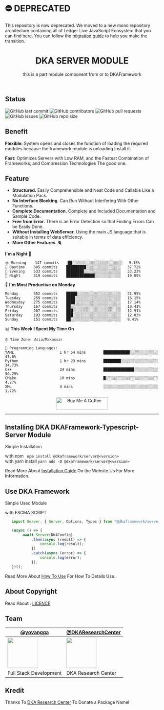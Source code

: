# ⛔️ DEPRECATED

This repository is now deprecated. We moved to a new mono repository architecture containing all of Ledger Live JavaScript Ecosystem that you can find [here](https://github.com/YovanggaAnandhika/DKAFramework-Typescript). 
You can follow the [migration guide]("") to help you make the transition.

<h1 style="text-align:center">DKA SERVER MODULE</h1>
<p style="text-align:center">this is a part module component from or to DKAFramework</p>
<br>

## Status

![GitHub last commit](https://img.shields.io/github/last-commit/YovanggaAnandhika/DKAFramework-Typescript-Server)
![GitHub contributors](https://img.shields.io/github/contributors/YovanggaAnandhika/DKAFramework-Typescript-Server)
![GitHub pull requests](https://img.shields.io/github/issues-pr/YovanggaAnandhika/DKAFramework-Typescript-Server)
![GitHub issues](https://img.shields.io/github/issues/YovanggaAnandhika/DKAFramework-Typescript-Server)
![GitHub repo size](https://img.shields.io/github/repo-size/YovanggaAnandhika/DKAFramework-Typescript-Server)


## Benefit

**Flexible:** System opens and closes the function of loading the required modules because the framework module is
unloading Install it.

**Fast:** Optimizes Servers with Low RAM, and the Fastest Combination of Frameworks, and Compression Technologies The
good one.

## Feature

* **Structured.** Easily Comprehensible and Neat Code and Callable Like a Modulation Pack.
* **No Interface Blocking.** Can Run Without Interfering With Other Functions.
* **Complete Documentation.** Complete and Included Documentation and Sample Code.
* **Free from Error.** There is an Error Detection so that Finding Errors Can be Easily Done.
* **Without Installing WebServer.** Using the main JS language that is suitable in terms of data efficiency.
* **More Other Features.** 🐈

**I'm a Night 🦉**

```text
🌞 Morning    147 commits    ██░░░░░░░░░░░░░░░░░░░░░░░   9.16% 
🌆 Daytime    605 commits    █████████░░░░░░░░░░░░░░░░   37.72% 
🌃 Evening    533 commits    ████████░░░░░░░░░░░░░░░░░   33.23% 
🌙 Night      319 commits    █████████████░░░░░░░░░░░░   19.89%

```

📅 **I'm Most Productive on Monday**

```text
Monday       352 commits    █████░░░░░░░░░░░░░░░░░░░░   21.95% 
Tuesday      259 commits    ████░░░░░░░░░░░░░░░░░░░░░   16.15% 
Wednesday    275 commits    ████░░░░░░░░░░░░░░░░░░░░░   17.14% 
Thursday     167 commits    ██░░░░░░░░░░░░░░░░░░░░░░░   10.41% 
Friday       207 commits    ███░░░░░░░░░░░░░░░░░░░░░░   12.91% 
Saturday     193 commits    ███░░░░░░░░░░░░░░░░░░░░░░   12.03% 
Sunday       151 commits    ██░░░░░░░░░░░░░░░░░░░░░░░   9.41%

```

📊 **This Week I Spent My Time On**

```text
⌚︎ Time Zone: Asia/Makassar

💬 Programming Languages: 
YAML                     1 hr 54 mins        ████████████░░░░░░░░░░░░░   47.6% 
Python                   1 hr 23 mins        ████████░░░░░░░░░░░░░░░░░   34.73% 
C++                      24 mins             ██████████████░░░░░░░░░░░   50.29% 
CMake                    10 mins             █░░░░░░░░░░░░░░░░░░░░░░░░   4.27% 
XML                      4 mins              ░░░░░░░░░░░░░░░░░░░░░░░░░   1.72%

```

<p style="text-align:center">
<a href="https://www.buymeacoffee.com/celiduba" target="_blank"><img src="https://cdn.buymeacoffee.com/buttons/default-red.png" alt="Buy Me A Coffee" height="40" width="170" ></a>
</p>

---

## Installing DKA DKAFramework-Typescript-Server Module

Simple Installation

with npm
``` npm install @dkaframework/server@<version>```<br/>
with yarn install
``` yarn add -D @dkaframework/server@<version> ```


Read More About [Installation Guide](https://github.com/YovanggaAnandhika/Server/blob/master/INSTALL.md) On the Website
Us For More Information.

## Use DKA Framework

Simple Used Module

with ESCMA SCRIPT
```typescript
   import Server, { Server, Options, Types } from "@dkaframework/server";

   (async () => {
        await Server(DKAConfig)
            .then(async (result) => {
                console.log(result);
            })
            .catch(async (error) => {
                console.log(error);
            });
   })();
```

Read More About [How To Use](https://github.com/YovanggaAnandhika/Server/blob/master/USAGE.md) For How To Details Use.

## About Copyright

Read About : </b>[LICENCE](https://github.com/YovanggaAnandhika/Server/blob/master/LICENSE.md)

## Team

| [@yovangga](https://github.com/yovanggaanandhika)                                                                       | [@DKAResearchCenter](https://github.com/DKAResearchCenter)                                                    |
|-------------------------------------------------------------------------------------------------------------------------|---------------------------------------------------------------------------------------------------------------|
| <img align="center" src="https://avatars.githubusercontent.com/yovanggaanandhika?s=100&v=1" width="100" height="100" /> | <img align="center" src="https://avatars.githubusercontent.com/DKAResearchCenter?s" width="100" height="100"> |
| Full Stack Development                                                                                                  | DKA Research Center                                                                                           |

## Kredit

Thanks To [DKA Research Center](https://github.com/YovanggaAnandhika) To Donate a Package Name!
